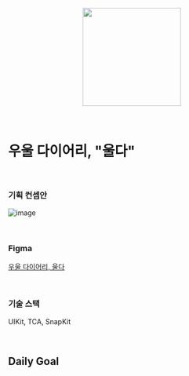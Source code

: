 <p align="center">
  <img src="https://github.com/user-attachments/assets/e201436f-fdf4-4460-9703-7c47e79757da" width="200" height="200"/>
</p>

<br>

# 우울 다이어리, "울다"

<br>

### 기획 컨셉안
![image](https://github.com/user-attachments/assets/fa720911-78fb-4fcc-8c60-2a1327e4bb73)

<br>

### Figma

[우울 다이어리, 울다](dummyLink)

<br>

### 기술 스택
UIKit, TCA, SnapKit

<br>

## Daily Goal
